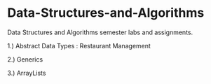 # Data-Structures-and-Algorithms
Data Structures and Algorithms semester labs and assignments.

  1.) Abstract Data Types : Restaurant Management 
  
  2.) Generics
  
  3.) ArrayLists
